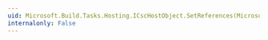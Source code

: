 ```yaml
---
uid: Microsoft.Build.Tasks.Hosting.ICscHostObject.SetReferences(Microsoft.Build.Framework.ITaskItem[])
internalonly: False
---
```


